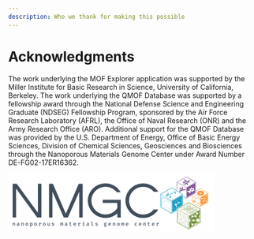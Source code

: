 ```yaml
---
description: Who we thank for making this possible
---
```


# Acknowledgments

The work underlying the MOF Explorer application was supported by the Miller Institute for Basic Research in Science, University of California, Berkeley. The work underlying the QMOF Database was supported by a fellowship award through the National Defense Science and Engineering Graduate (NDSEG) Fellowship Program, sponsored by the Air Force Research Laboratory (AFRL), the Office of Naval Research (ONR) and the Army Research Office (ARO). Additional support for the QMOF Database was provided by the U.S. Department of Energy, Office of Basic Energy Sciences, Division of Chemical Sciences, Geosciences and Biosciences through the Nanoporous Materials Genome Center under Award Number DE-FG02-17ER16362.

![](<../../../.gitbook/assets/image (2).png>)
